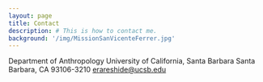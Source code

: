 ```yaml
---
layout: page
title: Contact
description: # This is how to contact me.
background: '/img/MissionSanVicenteFerrer.jpg'
---
```


Department of Anthropology
University of California, Santa Barbara
Santa Barbara, CA 93106-3210
erareshide@ucsb.edu
